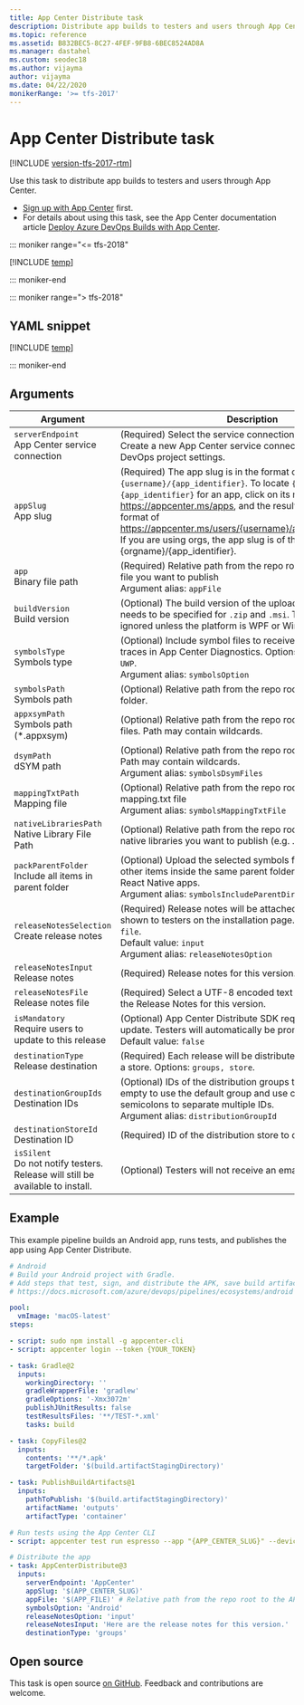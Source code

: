 ```yaml
---
title: App Center Distribute task
description: Distribute app builds to testers and users through App Center
ms.topic: reference
ms.assetid: B832BEC5-8C27-4FEF-9FB8-6BEC8524AD8A
ms.manager: dastahel
ms.custom: seodec18
ms.author: vijayma
author: vijayma
ms.date: 04/22/2020
monikerRange: '>= tfs-2017'
---
```


# App Center Distribute task

[!INCLUDE [version-tfs-2017-rtm](../../includes/version-tfs-2017-rtm.md)]

Use this task to distribute app builds to testers and users through App Center.

* [Sign up with App Center](https://appcenter.ms/signup?utm_source=DevOps&utm_medium=Azure&utm_campaign=docs) first.
* For details about using this task, see the App Center documentation article [Deploy Azure DevOps Builds with App Center](/appcenter/distribution/vsts-deploy).

::: moniker range="<= tfs-2018"

[!INCLUDE [temp](../../includes/concept-rename-note.md)]

::: moniker-end

::: moniker range="> tfs-2018"

## YAML snippet

[!INCLUDE [temp](../includes/yaml/AppCenterDistributeV3.md)]

::: moniker-end

## Arguments

| Argument                                                                          | Description                                                                                                                                                                                                                                                                                                                                                                    |
| --------------------------------------------------------------------------------- | ------------------------------------------------------------------------------------------------------------------------------------------------------------------------------------------------------------------------------------------------------------------------------------------------------------------------------------------------------------------------------ |
| `serverEndpoint`<br/>App Center service connection                                | (Required) Select the service connection for App Center. Create a new App Center service connection in Azure DevOps project settings.                                                                                                                                                                                                                                          |
| `appSlug`<br/>App slug                                                            | (Required) The app slug is in the format of `{username}/{app_identifier}`. To locate `{username}` and `{app_identifier}` for an app, click on its name from https://appcenter.ms/apps, and the resulting URL is in the format of https://appcenter.ms/users/{username}/apps/{app_identifier}. If you are using orgs, the app slug is of the format {orgname}/{app_identifier}. |
| `app`<br/>Binary file path                                                        | (Required) Relative path from the repo root to the APK or IPA file you want to publish <br/>Argument alias: `appFile`                                                                                                                                                                                                                                                          |
| `buildVersion` <br/>Build version                                                 | (Optional) The build version of the uploading binary which needs to be specified for `.zip` and `.msi`. This value will be ignored unless the platform is WPF or WinForms.                                                                                                                                                                                                     |
| `symbolsType`<br/>Symbols type                                                    | (Optional) Include symbol files to receive symbolicated stack traces in App Center Diagnostics. Options: `Android, Apple, UWP`. <br/>Argument alias: `symbolsOption`                                                                                                                                                                                                           |
| `symbolsPath`<br/>Symbols path                                                    | (Optional) Relative path from the repo root to the symbols folder.                                                                                                                                                                                                                                                                                                             |
| `appxsymPath`<br/>Symbols path (\*.appxsym)                                       | (Optional) Relative path from the repo root to PDB symbols files. Path may contain wildcards.                                                                                                                                                                                                                                                                                  |
| `dsymPath`<br/>dSYM path                                                          | (Optional) Relative path from the repo root to dSYM folder. Path may contain wildcards. <br/>Argument alias: `symbolsDsymFiles`                                                                                                                                                                                                                                                |
| `mappingTxtPath` <br/>Mapping file                                                | (Optional) Relative path from the repo root to Android's mapping.txt file <br/>Argument alias: `symbolsMappingTxtFile`                                                                                                                                                                                                                                                         |
| `nativeLibrariesPath` <br/>Native Library File Path                               | (Optional) Relative path from the repo root to the additional native libraries you want to publish (e.g. .so files)                                                                                                                                                                                                                                                            |
| `packParentFolder`<br/>Include all items in parent folder                         | (Optional) Upload the selected symbols file or folder and all other items inside the same parent folder. This is required for React Native apps. <br/>Argument alias: `symbolsIncludeParentDirectory`                                                                                                                                                                          |
| `releaseNotesSelection`<br/>Create release notes                                  | (Required) Release notes will be attached to the release and shown to testers on the installation page. Options: `input, file`. <br/>Default value: `input` <br/>Argument alias: `releaseNotesOption`                                                                                                                                                                          |
| `releaseNotesInput`<br/>Release notes                                             | (Required) Release notes for this version.                                                                                                                                                                                                                                                                                                                                     |
| `releaseNotesFile`<br/>Release notes file                                         | (Required) Select a UTF-8 encoded text file which contains the Release Notes for this version.                                                                                                                                                                                                                                                                                 |
| `isMandatory`<br/>Require users to update to this release                         | (Optional) App Center Distribute SDK required to mandate update. Testers will automatically be prompted to update. <br/>Default value: `false`                                                                                                                                                                                                                                 |
| `destinationType`<br/>Release destination                                         | (Required) Each release will be distributed to either groups or a store. Options: `groups, store`.                                                                                                                                                                                                                                                                             |
| `destinationGroupIds`<br/>Destination IDs                                         | (Optional) IDs of the distribution groups to release to. Leave it empty to use the default group and use commas or semicolons to separate multiple IDs. <br/>Argument alias: `distributionGroupId`                                                                                                                                                                             |
| `destinationStoreId`<br/>Destination ID                                           | (Required) ID of the distribution store to deploy to.                                                                                                                                                                                                                                                                                                                          |
| `isSilent`<br/>Do not notify testers. Release will still be available to install. | (Optional) Testers will not receive an email for new releases.                                                                                                                                                                                                                                                                                                                 |

## Example

This example pipeline builds an Android app, runs tests, and publishes the app using App Center Distribute.

```yaml
# Android
# Build your Android project with Gradle.
# Add steps that test, sign, and distribute the APK, save build artifacts, and more:
# https://docs.microsoft.com/azure/devops/pipelines/ecosystems/android

pool:
  vmImage: 'macOS-latest'
steps:

- script: sudo npm install -g appcenter-cli
- script: appcenter login --token {YOUR_TOKEN}

- task: Gradle@2
  inputs:
    workingDirectory: ''
    gradleWrapperFile: 'gradlew'
    gradleOptions: '-Xmx3072m'
    publishJUnitResults: false
    testResultsFiles: '**/TEST-*.xml'
    tasks: build

- task: CopyFiles@2
  inputs:
    contents: '**/*.apk'
    targetFolder: '$(build.artifactStagingDirectory)'

- task: PublishBuildArtifacts@1
  inputs:
    pathToPublish: '$(build.artifactStagingDirectory)'
    artifactName: 'outputs'
    artifactType: 'container'

# Run tests using the App Center CLI
- script: appcenter test run espresso --app "{APP_CENTER_SLUG}" --devices "{DEVICE}" --app-path {APP_FILE} --test-series "master" --locale "en_US" --build-dir {PAT_ESPRESSO} --debug

# Distribute the app
- task: AppCenterDistribute@3
  inputs:
    serverEndpoint: 'AppCenter'
    appSlug: '$(APP_CENTER_SLUG)'
    appFile: '$(APP_FILE)' # Relative path from the repo root to the APK or IPA file you want to publish
    symbolsOption: 'Android'
    releaseNotesOption: 'input'
    releaseNotesInput: 'Here are the release notes for this version.'
    destinationType: 'groups'
```

## Open source

This task is open source [on GitHub](https://github.com/Microsoft/azure-pipelines-tasks). Feedback and contributions are welcome.
